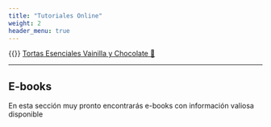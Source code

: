 ```yaml
---
title: "Tutoriales Online"
weight: 2
header_menu: true
---
```

{{<icon class="fa fa-hand-o-right">}}&nbsp;[Tortas Esenciales Vainilla y Chocolate 🍰](posts/to_vainilla_chocolate)

---

## E-books

En esta sección muy pronto encontrarás e-books con información valiosa disponible
